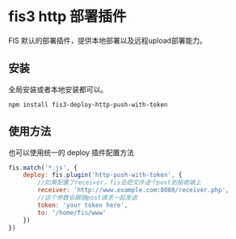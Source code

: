 # fis3 http 部署插件

FIS 默认的部署插件，提供本地部署以及远程upload部署能力。

## 安装

全局安装或者本地安装都可以。

```
npm install fis3-deploy-http-push-with-token
```

## 使用方法

也可以使用统一的 deploy 插件配置方法

```js
fis.match('*.js', {
    deploy: fis.plugin('http-push-with-token', {
        //如果配置了receiver，fis会把文件逐个post到接收端上
        receiver: 'http://www.example.com:8080/receiver.php',
        //这个参数会跟随post请求一起发送
        token: 'your token here',
        to: '/home/fis/www'
    })
})
```
